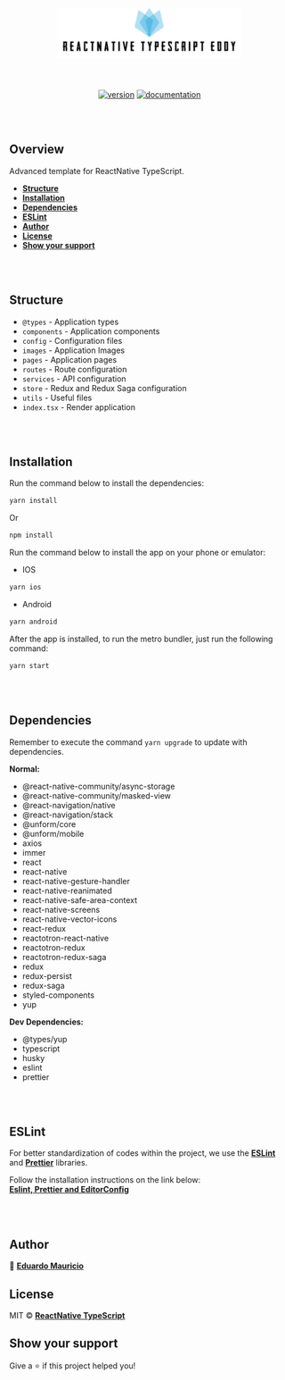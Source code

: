 <h1 align="center">
 <img src="docs/logo.png" height="90" alt="reactnative-typescript-eddy" />
</h1>

<br>

<div align="center">

[![version](https://img.shields.io/badge/version-1.0.0-blue.svg)](https://github.com/therealeddy/reactnative-typescript-eddy/releases)<space><space>
[![documentation](https://img.shields.io/badge/documentation-yes-brightgreen.svg)](#overview)

</div>

<br><br>

## Overview

Advanced template for ReactNative TypeScript.

- **[Structure](#structure)**
- **[Installation](#installation)**
- **[Dependencies](#dependencies)**
- **[ESLint](#eslint)**
- **[Author](#author)**
- **[License](#license)**
- **[Show your support](#show-your-support)**


<br><br>

## Structure

- ```@types``` - Application types
- ```components``` - Application components
- ```config``` - Configuration files
- ```images``` - Application Images
- ```pages``` - Application pages
- ```routes``` - Route configuration
- ```services``` - API configuration
- ```store``` - Redux and Redux Saga configuration
- ```utils``` - Useful files
- ```index.tsx``` - Render application

<br><br>

## Installation

Run the command below to install the dependencies:

```sh
yarn install
```

Or

```sh
npm install
```

Run the command below to install the app on your phone or emulator:

- IOS

```sh
yarn ios
```

- Android

```sh
yarn android
```

After the app is installed, to run the metro bundler, just run the following command:

```sh
yarn start
```

<br><br>

## Dependencies
  
Remember to execute the command ```yarn upgrade``` to update with dependencies.

**Normal:**

- @react-native-community/async-storage
- @react-native-community/masked-view
- @react-navigation/native
- @react-navigation/stack
- @unform/core
- @unform/mobile
- axios
- immer
- react
- react-native
- react-native-gesture-handler
- react-native-reanimated
- react-native-safe-area-context
- react-native-screens
- react-native-vector-icons
- react-redux
- reactotron-react-native
- reactotron-redux
- reactotron-redux-saga
- redux
- redux-persist
- redux-saga
- styled-components
- yup

**Dev Dependencies:**

- @types/yup
- typescript
- husky
- eslint
- prettier

<br><br>

## ESLint

For better standardization of codes within the project, we use the **[ESLint](https://eslint.org/)** and **[Prettier](https://prettier.io/)** libraries.

Follow the installation instructions on the link below: <br>
**[Eslint, Prettier and EditorConfig](https://www.notion.so/Padr-es-de-projeto-com-ESLint-Prettier-e-EditorConfig-0b57b47a24724c859c0cf226aa0cc3a7)**

<br><br>

## Author

👤 **[Eduardo Mauricio](https://github.com/therealeddy)**

## License

MIT © **[ReactNative TypeScript](LICENSE)**

## Show your support

Give a ⭐️ if this project helped you!
